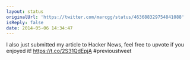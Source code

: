 ```yaml
---
layout: status
originalUrl: 'https://twitter.com/marcgg/status/463688329754841088'
isReply: false
date: 2014-05-06 14:34:47
---
```


I also just submitted my article to Hacker News, feel free to upvote if you enjoyed it! https://t.co/2S31QdEpjA #previoustweet
